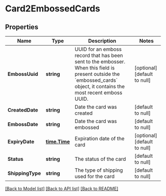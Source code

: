 # Card2EmbossedCards

## Properties
Name | Type | Description | Notes
------------ | ------------- | ------------- | -------------
**EmbossUuid** | **string** | UUID for an emboss record that has been sent to the embosser. When this field is present outside the &#x60;embossed_cards&#x60; object, it contains the most recent emboss UUID. | [optional] [default to null]
**CreatedDate** | **string** | Date the card was created | [default to null]
**EmbossDate** | **string** | Date the card was embossed | [default to null]
**ExpiryDate** | [**time.Time**](time.Time.md) | Expiration date of the card | [optional] [default to null]
**Status** | **string** | The status of the card | [default to null]
**ShippingType** | **string** | The type of shipping used for the card | [default to null]

[[Back to Model list]](../README.md#documentation-for-models) [[Back to API list]](../README.md#documentation-for-api-endpoints) [[Back to README]](../README.md)

